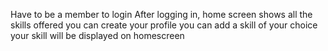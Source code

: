 Have to be a member to login 
After logging in, home screen shows all the skills offered
you can create your profile
you can add a skill of your choice
your skill will be displayed on homescreen
